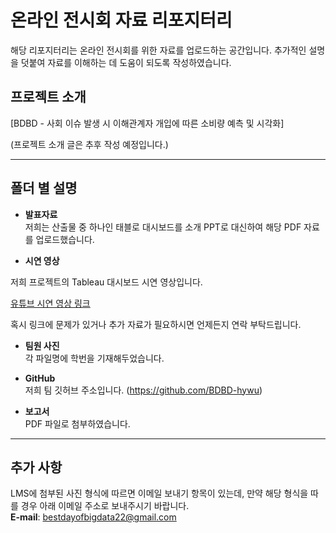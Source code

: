 # 온라인 전시회 자료 리포지터리

해당 리포지터리는 온라인 전시회를 위한 자료를 업로드하는 공간입니다. 추가적인 설명을 덧붙여 자료를 이해하는 데 도움이 되도록 작성하였습니다.

## 프로젝트 소개
[BDBD - 사회 이슈 발생 시 이해관계자 개입에 따른 소비량 예측 및 시각화]

(프로젝트 소개 글은 추후 작성 예정입니다.)

---

## 폴더 별 설명

- **발표자료**  
  저희는 산출물 중 하나인 태블로 대시보드를 소개 PPT로 대신하여 해당 PDF 자료를 업로드했습니다.

- **시연 영상**

저희 프로젝트의 Tableau 대시보드 시연 영상입니다.   

[유튜브 시연 영상 링크](https://youtu.be/q8FTt-2v8KA)  

혹시 링크에 문제가 있거나 추가 자료가 필요하시면 언제든지 연락 부탁드립니다.  

- **팀원 사진**  
  각 파일명에 학번을 기재해두었습니다.

- **GitHub**  
  저희 팀 깃허브 주소입니다. (https://github.com/BDBD-hywu)

- **보고서**  
  PDF 파일로 첨부하였습니다.

---

## 추가 사항
LMS에 첨부된 사진 형식에 따르면 이메일 보내기 항목이 있는데, 만약 해당 형식을 따를 경우 아래 이메일 주소로 보내주시기 바랍니다.  
**E-mail**: bestdayofbigdata22@gmail.com
